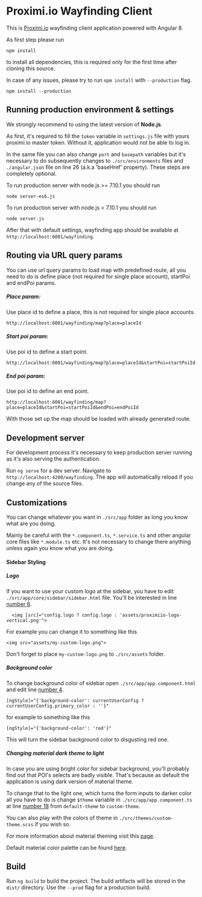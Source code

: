 # Proximi.io Wayfinding Client

This is [Proximi.io](https://proximi.io/) wayfinding client application powered with Angular 8.

As first step please run

```
npm install
```

to install all dependencies, this is required only for the first time after cloning this source.

In case of any issues, please try to run `npm install` with `--production` flag.

```
npm install --production
```

## Running production environment & settings

We strongly recommend to using the latest version of **Node.js**.

As first, it's required to fill the `token` variable in `settings.js` file with yours proximi.io master token. Without it, application would not be able to log in.

In the same file you can also change `port` and `basepath` variables but it's necessary to do subsequently changes to `./src/environments` files and `./angular.json` file on line 26 (a.k.a 'baseHref' property). These steps are completely optional.

To run production server with node.js >= 7.10.1 you should run
```
node server-es6.js
```

To run production server with node.js < 7.10.1 you should run
```
node server.js
```

After that with default settings, wayfinding app should be available at `http://localhost:6001/wayfinding`.

## Routing via URL query params

You can use url query params to load map with predefined route, all you need to do is define place (not required for single place account), startPoi and endPoi params.

##### Place param:
Use place id to define a place, this is not required for single place accounts.
```
http://localhost:6001/wayfinding/map?place=placeId
```

##### Start poi param:
Use poi id to define a start point.
```
http://localhost:6001/wayfinding/map?place=placeId&startPoi=startPoiId
```

##### End poi param:
Use poi id to define an end point.
```
http://localhost:6001/wayfinding/map?place=placeId&startPoi=startPoiId&endPoi=endPoiId
```

With those set up the map should be loaded with already generated route.

## Development server

For development process it's necessary to keep production server running as it's also serving the authentication.

Run `ng serve` for a dev server. Navigate to `http://localhost:4200/wayfinding`. The app will automatically reload if you change any of the source files.

## Customizations

You can change whatever you want in `./src/app` folder as long you know what are you doing.

Mainly be careful with the `*.component.ts`, `*.service.ts` and other angular core files like `*.module.ts` etc. It's not necessary to change there anything unless again you know what you are doing.

#### Sidebar Styling

##### Logo

If you want to use your custom logo at the sidebar, you have to edit `./src/app/core/sidebar/sidebar.html` file. You'll be interested in line [number 6](https://github.com/proximiio/ngx-wayfinding-client/blob/master/src/app/core/sidebar/sidebar.component.html#L6).

```
  <img [src]="config.logo ? config.logo : 'assets/proximiio-logo-vertical.png'">
```

For example you can change it to something like this
```
<img src="assets/my-custom-logo.png">
```

Don't forget to place `my-custom-logo.png` to `./src/assets` folder.

##### Background color

To change background color of sidebar open `./src/app/app.component.html` and edit line [number 4](https://github.com/proximiio/ngx-wayfinding-client/blob/master/src/app/app.component.html#L4).

```
[ngStyle]="{'background-color': currentUserConfig ? currentUserConfig.primary_color : ''}"
```

for example to something like this
```
[ngStyle]="{'background-color': 'red'}"
```

This will turn the sidebar background color to disgusting red one.

##### Changing material dark theme to light

In case you are using bright color for sidebar background, you'll probably find out that POI's selects are badly visible. That's because as default the application is using dark version of material theme.

To change that to the light one, which turns the form inputs to darker color all you have to do is change `$theme` variable in `./src/app/app.component.ts` at line [number 18](https://github.com/proximiio/ngx-wayfinding-client/blob/master/src/app/app.component.ts#L18) from `default-theme` to `custom-theme`.

You can also play with the colors of theme in `./src/themes/custom-theme.scss` if you wish so.

For more information about material theming visit this [page](https://material.angular.io/guides).

Default material color palette can be found [here](https://material.io/archive/guidelines/style/color.html#color-color-tool).

## Build

Run `ng build` to build the project. The build artifacts will be stored in the `dist/` directory. Use the `--prod` flag for a production build.
